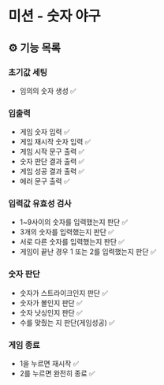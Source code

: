 # 미션 - 숫자 야구

## ⚙️ 기능 목록

### 초기값 세팅

- 임의의 숫자 생성 ✅

### 입출력

- 게임 숫자 입력 ✅
- 게임 재시작 숫자 입력 ✅
- 게임 시작 문구 출력 ✅
- 숫자 판단 결과 출력 ✅
- 게임 성공 결과 출력 ✅
- 에러 문구 출력 ✅

### 입력값 유효성 검사

- 1~9사이의 숫자를 입력했는지 판단 ✅
- 3개의 숫자를 입력했는지 판단 ✅
- 서로 다른 숫자를 입력했는지 판단 ✅
- 게임이 끝난 경우 1 또는 2를 입력했는지 판단 ✅

### 숫자 판단

- 숫자가 스트라이크인지 판단 ✅
- 숫자가 볼인지 판단 ✅
- 숫자 낫싱인지 판단 ✅
- 수를 맞췄는 지 판단(게임성공) ✅

### 게임 종료

- 1을 누르면 재시작 ✅
- 2를 누르면 완전히 종료 ✅